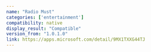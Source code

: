 ```yaml
---
name: "Radio Must"
categories: ['entertainment']
compatibility: native
display_result: "Compatible"
version_from: "1.0.1.0"
link: https://apps.microsoft.com/detail/9MX1TXXG44TJ
---
```


